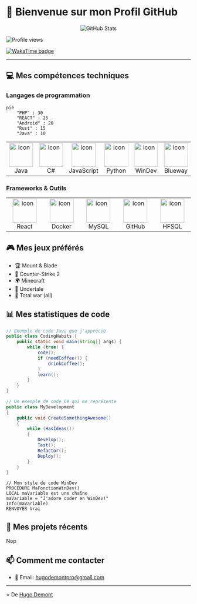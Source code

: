 # 👋 Bienvenue sur mon Profil GitHub

<div align="center">
  <img src="https://github-readme-stats.vercel.app/api?username=HugoDemont62&show_icons=true&theme=radical" alt="GitHub Stats" />
</div>

<p align="left"> 
  <!-- Profile views counter -->
  <img src="https://komarev.com/ghpvc/?username=hugodemont62&label=Profile%20views&color=0e75b6&style=flat" alt="Profile views" /> 
</p>

<!-- WakaTime Badge -->
<p align="left">
  <a href="https://wakatime.com/@14fe3c61-8f4f-4dd2-b75c-eff28a472911" target="_blank" rel="noreferrer">
    <img src="https://wakatime.com/badge/user/14fe3c61-8f4f-4dd2-b75c-eff28a472911.svg" alt="WakaTime badge" />
  </a>
</p>

---

## 💻 Mes compétences techniques

### Langages de programmation
```mermaid
pie
    "PHP" : 30
    "REACT" : 25
    "Android" : 20
    "Rust" : 15
    "Java" : 10
```

<table>
  <tr>
    <td align="center" width="96">
      <img src="https://techstack-generator.vercel.app/java-icon.svg" alt="icon" width="65" height="65" />
      <br>Java
    </td>
    <td align="center" width="96">
      <img src="https://techstack-generator.vercel.app/csharp-icon.svg" alt="icon" width="65" height="65" />
      <br>C#
    </td>
    <td align="center" width="96">
      <img src="https://techstack-generator.vercel.app/js-icon.svg" alt="icon" width="65" height="65" />
      <br>JavaScript
    </td>
    <td align="center" width="96">
      <img src="https://techstack-generator.vercel.app/python-icon.svg" alt="icon" width="65" height="65" />
      <br>Python
    </td>
    <td align="center" width="96">
      <img src="https://i.imgur.com/Cio11V6.png" alt="icon" width="65" height="65" />
      <br>WinDev
    </td>
    <td align="center" width="96">
      <img src="https://i.imgur.com/vxpL5ty.png" alt="icon" width="65" height="65" />
      <br>Blueway
    </td>
  </tr>
</table>

### Frameworks & Outils
<table>
  <tr>
    <td align="center" width="96">
      <img src="https://techstack-generator.vercel.app/react-icon.svg" alt="icon" width="65" height="65" />
      <br>React
    </td>
    <td align="center" width="96">
      <img src="https://techstack-generator.vercel.app/docker-icon.svg" alt="icon" width="65" height="65" />
      <br>Docker
    </td>
    <td align="center" width="96">
      <img src="https://techstack-generator.vercel.app/mysql-icon.svg" alt="icon" width="65" height="65" />
      <br>MySQL
    </td>
    <td align="center" width="96">
      <img src="https://techstack-generator.vercel.app/github-icon.svg" alt="icon" width="65" height="65" />
      <br>GitHub
    </td>
    <td align="center" width="96">
      <img src="https://i.imgur.com/8emNyQo.png" alt="icon" width="65" height="65" />
      <br>HFSQL
    </td>
  </tr>
</table>

## 🎮 Mes jeux préférés
- 🏆 Mount & Blade
- 🚀 Counter-Strike 2
- 🌍 Minecraft
- 🏹 Undertale
- 🏰 Total war (all)

## 📊 Mes statistiques de code

```java
// Exemple de code Java que j'apprécie
public class CodingHabits {
    public static void main(String[] args) {
        while (true) {
            code();
            if (needCoffee()) {
                drinkCoffee();
            }
            learn();
        }
    }
}
```

```csharp
// Un exemple de code C# qui me représente
public class MyDevelopment
{
    public void CreateSomethingAwesome()
    {
        while (HasIdeas())
        {
            Develop();
            Test();
            Refactor();
            Deploy();
        }
    }
}
```

```windev
// Mon style de code WinDev
PROCEDURE MaFonctionWinDev()
LOCAL maVariable est une chaîne
maVariable = "J'adore coder en WinDev!"
Info(maVariable)
RENVOYER Vrai
```

## 🚀 Mes projets récents
Nop 

## 📫 Comment me contacter
- 📧 Email: hugodemontpro@gmail.com


---
⭐️ De [Hugo Demont](https://github.com/HugoDemont62)

